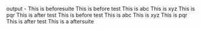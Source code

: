 
output - 
This is beforesuite
This is before test
This is abc
This is xyz
This is pqr
This is after test
This is before test
This is abc
This is xyz
This is pqr
This is after test
This is a aftersuite
